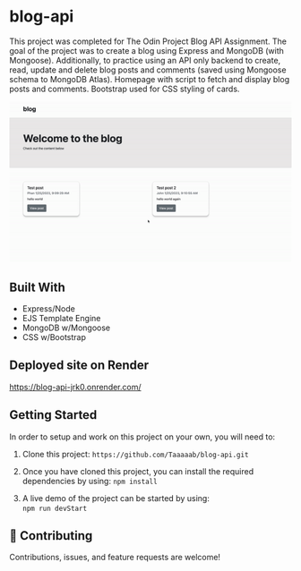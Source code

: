 # blog-api

This project was completed for The Odin Project Blog API Assignment. The goal of the project was to create a blog using Express and MongoDB (with Mongoose).
Additionally, to practice using an API only backend to create, read, update and delete blog posts and comments (saved using Mongoose schema to MongoDB Atlas). Homepage with script to fetch and display blog posts and comments. Bootstrap used for CSS styling of cards.

![Alt text](https://github.com/Taaaaab/Taaaaab/blob/main/blog.gif)

## Built With

- Express/Node
- EJS Template Engine
- MongoDB w/Mongoose
- CSS w/Bootstrap

## Deployed site on Render

https://blog-api-jrk0.onrender.com/

## Getting Started

In order to setup and work on this project on your own, you will need to:

1. Clone this project:
   `https://github.com/Taaaaab/blog-api.git`

2. Once you have cloned this project, you can install the required dependencies by using:
   `npm install`

3. A live demo of the project can be started by using:  
   `npm run devStart`

## 🤝 Contributing

Contributions, issues, and feature requests are welcome!
